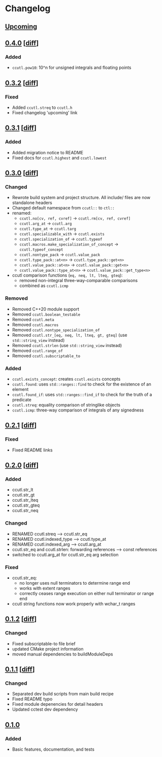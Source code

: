 # Changelog

## [Upcoming](https://github.com/jpcx/ccutl/compare/0.4.0...devel)

## [0.4.0](https://github.com/jpcx/ccutl/releases/tag/0.4.0) \[[diff](https://github.com/jpcx/ccutl/compare/0.3.2...0.4.0)\]

### Added

- `ccutl.pow10`: 10^n for unsigned integrals and floating points

## [0.3.2](https://github.com/jpcx/ccutl/releases/tag/0.3.2) \[[diff](https://github.com/jpcx/ccutl/compare/0.3.1...0.3.2)\]

### Fixed

- Added `ccutl.streq` to `ccutl.h`
- Fixed changelog 'upcoming' link

## [0.3.1](https://github.com/jpcx/ccutl/releases/tag/0.3.1) \[[diff](https://github.com/jpcx/ccutl/compare/0.3.0...0.3.1)\]

### Added

- Added migration notice to README
- Fixed docs for `ccutl.highest` and `ccutl.lowest`

## [0.3.0](https://github.com/jpcx/ccutl/releases/tag/0.3.0) \[[diff](https://github.com/jpcx/ccutl/compare/0.2.1...0.3.0)\]

### Changed

- Rewrote build system and project structure. All include/ files are now standalone headers
- Changed default namespace from `ccutl::` to `ctl::`
- renamed:
  - `ccutl.no[cv, ref, cvref]` -> `ccutl.rm[cv, ref, cvref]`
  - `ccutl.arg_at` -> `ccutl.arg`
  - `ccutl.type_at` -> `ccutl.targ`
  - `ccutl.specializable_with` -> `ccutl.exists`
  - `ccutl.specialization_of` -> `ccutl.typeof`
  - `ccutl.macros.make_specialization_of_concept` -> `ccutl.typeof_concept`
  - `ccutl.nontype_pack` -> `ccutl.value_pack`
  - `ccutl.type_pack::at<n>` -> `ccutl.type_pack::get<n>`
  - `ccutl.value_pack::at<n>` -> `ccutl.value_pack::get<n>`
  - `ccutl.value_pack::type_at<n>` -> `ccutl.value_pack::get_type<n>`
- ccutl comparison functions (`eq, neq, lt, lteq, gteq`):
  - removed non-integral three-way-comparable comparisons
  - combined as `ccutl.icmp`

### Removed

- Removed C++20 module support
- Removed `ccutl.boolean_testable`
- Removed `ccutl.meta`
- Removed `ccutl.macros`
- Removed `ccutl.nontype_specialization_of`
- Removed `ccutl.str_[eq, neq, lt, lteq, gt, gteq]` (use `std::string_view` instead)
- Removed `ccutl.strlen` (use `std::string_view` instead)
- Removed `ccutl.range_of`
- Removed `ccutl.subscriptable_to`

### Added

- `ccutl.exists_concept`: creates `ccutl.exists` concepts
- `ccutl.found`: uses `std::ranges::find` to check for the existence of an element
- `ccutl.found_if`: uses `std::ranges::find_if` to check for the truth of a predicate
- `ccutl.streq`: equality comparison of stringlike objects
- `ccutl.icmp`: three-way comparison of integrals of any signedness

## [0.2.1](https://github.com/jpcx/ccutl/releases/tag/0.2.1) \[[diff](https://github.com/jpcx/ccutl/compare/0.2.0...0.2.1)\]

### Fixed

- Fixed README links

## [0.2.0](https://github.com/jpcx/ccutl/releases/tag/0.2.0) \[[diff](https://github.com/jpcx/ccutl/compare/0.1.2...0.2.0)\]

### Added

- ccutl.str\_lt
- ccutl.str\_gt
- ccutl.str\_lteq
- ccutl.str\_gteq
- ccutl.str\_neq

### Changed

- RENAMED ccutl.streq --> ccutl.str\_eq
- RENAMED ccutl.indexed\_type --> ccutl.type\_at
- RENAMED ccutl.indexed\_arg --> ccutl.arg\_at
- ccutl.str\_eq and ccutl.strlen: forwarding references --> const references
- switched to ccutl.arg\_at for ccutl.str\_eq arg selection

### Fixed

- ccutl.str\_eq:
  - no longer uses null terminators to determine range end
  - works with extent ranges
  - correctly ceases range execution on either null terminator or range end
- ccutl string functions now work properly with wchar\_t ranges

## [0.1.2](https://github.com/jpcx/ccutl/releases/tag/0.1.2) \[[diff](https://github.com/jpcx/ccutl/compare/0.1.1...0.1.2)\]

### Changed

- Fixed subscriptable-to file brief
- updated CMake project information
- moved manual dependencies to buildModuleDeps

## [0.1.1](https://github.com/jpcx/ccutl/releases/tag/0.1.1) \[[diff](https://github.com/jpcx/ccutl/compare/0.1.0...0.1.1)\]

### Changed

- Separated dev build scripts from main build recipe
- Fixed README typo
- Fixed module depenencies for detail headers
- Updated cctest dev dependency

## [0.1.0](https://github.com/jpcx/ccutl/releases/tag/0.1.0)

### Added

- Basic features, documentation, and tests
